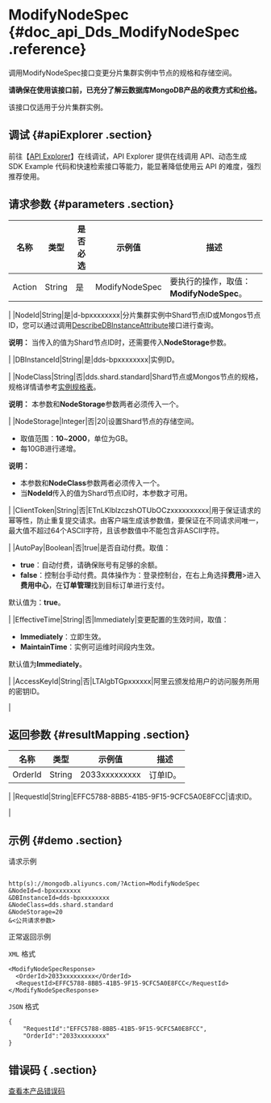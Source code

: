 # ModifyNodeSpec {#doc_api_Dds_ModifyNodeSpec .reference}

调用ModifyNodeSpec接口变更分片集群实例中节点的规格和存储空间。

 **请确保在使用该接口前，已充分了解云数据库MongoDB产品的收费方式和[价格](https://www.aliyun.com/price/product#/mongodb/detail)。** 

该接口仅适用于分片集群实例。

## 调试 {#apiExplorer .section}

前往【[API Explorer](https://api.aliyun.com/#product=Dds&api=ModifyNodeSpec)】在线调试，API Explorer 提供在线调用 API、动态生成 SDK Example 代码和快速检索接口等能力，能显著降低使用云 API 的难度，强烈推荐使用。

## 请求参数 {#parameters .section}

|名称|类型|是否必选|示例值|描述|
|--|--|----|---|--|
|Action|String|是|ModifyNodeSpec|要执行的操作，取值：**ModifyNodeSpec**。

 |
|NodeId|String|是|d-bpxxxxxxxx|分片集群实例中Shard节点ID或Mongos节点ID，您可以通过调用[DescribeDBInstanceAttribute](~~61923~~)接口进行查询。

 **说明：** 当传入的值为Shard节点ID时，还需要传入**NodeStorage**参数。

 |
|DBInstanceId|String|是|dds-bpxxxxxxxx|实例ID。

 |
|NodeClass|String|否|dds.shard.standard|Shard节点或Mongos节点的规格，规格详情请参考[实例规格表](~~57141~~)。

 **说明：** 本参数和**NodeStorage**参数两者必须传入一个。

 |
|NodeStorage|Integer|否|20|设置Shard节点的存储空间。

 -   取值范围：**10**~**2000**，单位为GB。
-   每10GB进行递增。

 **说明：** 

-   本参数和**NodeClass**参数两者必须传入一个。
-   当**NodeId**传入的值为Shard节点ID时，本参数才可用。

 |
|ClientToken|String|否|ETnLKlblzczshOTUbOCzxxxxxxxxxx|用于保证请求的幂等性，防止重复提交请求。由客户端生成该参数值，要保证在不同请求间唯一，最大值不超过64个ASCII字符，且该参数值中不能包含非ASCII字符。

 |
|AutoPay|Boolean|否|true|是否自动付费。取值：

 -   **true**：自动付费，请确保账号有足够的余额。
-   **false**：控制台手动付费。具体操作为：登录控制台，在右上角选择**费用**\>进入**费用中心**，在**订单管理**找到目标订单进行支付。

 默认值为：**true**。

 |
|EffectiveTime|String|否|Immediately|变更配置的生效时间，取值：

 -   **Immediately**：立即生效。
-   **MaintainTime**：实例可运维时间段内生效。

 默认值为**Immediately**。

 |
|AccessKeyId|String|否|LTAIgbTGpxxxxxx|阿里云颁发给用户的访问服务所用的密钥ID。

 |

## 返回参数 {#resultMapping .section}

|名称|类型|示例值|描述|
|--|--|---|--|
|OrderId|String|2033xxxxxxxxx|订单ID。

 |
|RequestId|String|EFFC5788-8BB5-41B5-9F15-9CFC5A0E8FCC|请求ID。

 |

## 示例 {#demo .section}

请求示例

``` {#request_demo}

http(s)://mongodb.aliyuncs.com/?Action=ModifyNodeSpec
&NodeId=d-bpxxxxxxxx
&DBInstanceId=dds-bpxxxxxxxx
&NodeClass=dds.shard.standard
&NodeStorage=20
&<公共请求参数>

```

正常返回示例

`XML` 格式

``` {#xml_return_success_demo}
<ModifyNodeSpecResponse>
  <OrderId>2033xxxxxxxxx</OrderId>
  <RequestId>EFFC5788-8BB5-41B5-9F15-9CFC5A0E8FCC</RequestId>
</ModifyNodeSpecResponse>

```

`JSON` 格式

``` {#json_return_success_demo}
{
	"RequestId":"EFFC5788-8BB5-41B5-9F15-9CFC5A0E8FCC",
	"OrderId":"2033xxxxxxxx"
}
```

## 错误码 { .section}

[查看本产品错误码](https://error-center.aliyun.com/status/product/Dds)

